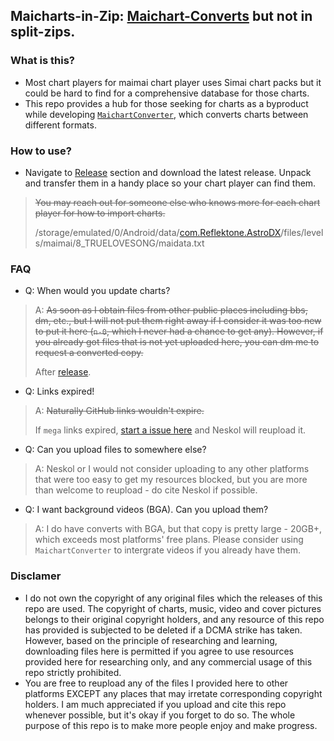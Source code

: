 ## Maicharts-in-Zip: [Maichart-Converts](https://github.com/Neskol/Maichart-Converts) but not in split-zips.

### What is this?
- Most chart players for maimai chart player uses Simai chart packs but it could be hard to find for a comprehensive database for those charts.
- This repo provides a hub for those seeking for charts as a byproduct while developing [`MaichartConverter`](https://github.com/Neskol/MaichartConverter), which converts charts between different formats.

### How to use?
- Navigate to [Release](https://github.com/I21b/Maicharts-in-Zip/releases) section and download the latest release. Unpack and transfer them in a handy place so your chart player can find them.
> ~~You may reach out for someone else who knows more for each chart player for how to import charts.~~
> 
> /storage/emulated/0/Android/data/[com.Reflektone.AstroDX](https://github.com/2394425147/astrodx)/files/levels/maimai/8_TRUELOVESONG/maidata.txt

### FAQ
- Q: When would you update charts?
> A: ~~As soon as I obtain files from other public places including bbs, dm, etc., but I will not put them right away if I consider it was too new to put it here (`n-0`, which I never had a chance to get any). However, if you already got files that is not yet uploaded here, you can dm me to request a converted copy.~~
> 
> After [release](https://github.com/Neskol/Maichart-Converts/releases).

- Q: Links expired!
> A: ~~Naturally GitHub links wouldn't expire.~~
> 
> If `mega` links expired, [start a issue here](https://github.com/Neskol/Maichart-Converts/issues/new) and Neskol will reupload it.

- Q: Can you upload files to somewhere else?
> A: Neskol or I would not consider uploading to any other platforms that were too easy to get my resources blocked, but you are more than welcome to reupload - do cite Neskol if possible.

- Q: I want background videos (BGA). Can you upload them?
> A: I do have converts with BGA, but that copy is pretty large - 20GB+, which exceeds most platforms' free plans. Please consider using `MaichartConverter` to intergrate videos if you already have them.

### Disclamer
- I do not own the copyright of any original files which the releases of this repo are used. The copyright of charts, music, video and cover pictures belongs to their original copyright holders, and any resource of this repo has provided is subjected to be deleted if a DCMA strike has taken. However, based on the principle of researching and learning, downloading files here is permitted if you agree to use resources provided here for researching only, and any commercial usage of this repo strictly prohibited.
- You are free to reupload any of the files I provided here to other platforms EXCEPT any places that may irretate corresponding copyright holders. I am much appreciated if you upload and cite this repo whenever possible, but it's okay if you forget to do so. The whole purpose of this repo is to make more people enjoy and make progress.
